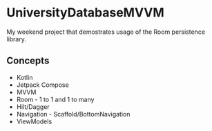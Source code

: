 # UniversityDatabaseMVVM

My weekend project that demostrates usage of the Room persistence library.

## Concepts 

  * Kotlin
  * Jetpack Compose
  * MVVM
  * Room - 1 to 1 and 1 to many
  * Hilt/Dagger
  * Navigation - Scaffold/BottomNavigation
  * ViewModels
